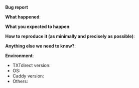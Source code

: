 <!--
This form is for bug reports and feature requests ONLY!  
If you're looking for help check out [our support guidelines](/SUPPORT.md).
-->
**Bug report**

**What happened**:

**What you expected to happen**:

**How to reproduce it (as minimally and precisely as possible)**:

**Anything else we need to know?**:

**Environment**:
- TXTdirect version:  
- OS:  
- Caddy version:  
- Others:
